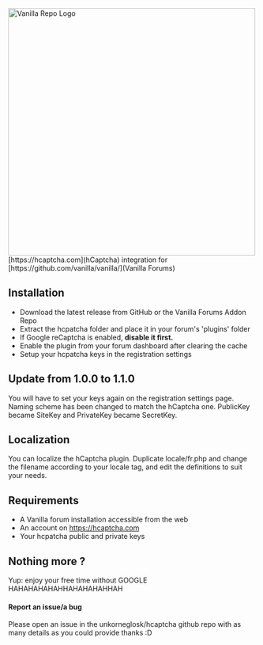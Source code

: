 <img src="https://assets-global.website-files.com/5c73e7ea3f8bb2a85d2781db/5c73e7ea3f8bb23b4c278261_hcaptcha-logo-landscape.svg" alt="Vanilla Repo Logo" width=500/>
[https://hcaptcha.com](hCaptcha) integration for [https://github.com/vanilla/vanilla/](Vanilla Forums)

## Installation
* Download the latest release from GitHub or the Vanilla Forums Addon Repo
* Extract the hcpatcha folder and place it in your forum's 'plugins' folder
* If Google reCaptcha is enabled, **disable it first.**
* Enable the plugin from your forum dashboard after clearing the cache
* Setup your hcpatcha keys in the registration settings

## Update from 1.0.0 to 1.1.0
You will have to set your keys again on the registration settings page. 
Naming scheme has been changed to match the hCaptcha one. 
PublicKey became SiteKey and PrivateKey became SecretKey.

## Localization 
You can localize the hCaptcha plugin. Duplicate locale/fr.php and change the filename according to your locale tag, and edit the definitions to suit your needs. 

## Requirements
* A Vanilla forum installation accessible from the web
* An account on https://hcaptcha.com 
* Your hcpatcha public and private keys

## Nothing more ?
Yup: enjoy your free time without GOOGLE HAHAHAHAHAHHAHAHAHAHHAH

#### Report an issue/a bug
Please open an issue in the unkorneglosk/hcaptcha github repo with as many details as you could provide thanks :D
